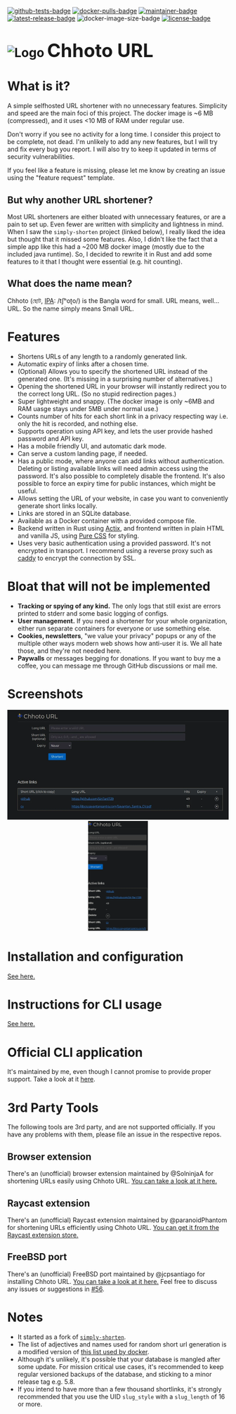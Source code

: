 <!-- SPDX-FileCopyrightText: 2023 Sayantan Santra <sayantan.santra689@gmail.com> -->
<!-- SPDX-License-Identifier: MIT -->
[![github-tests-badge](https://github.com/SinTan1729/chhoto-url/actions/workflows/rust_tests.yml/badge.svg)](https://github.com/SinTan1729/chhoto-url/actions/workflows/rust_tests.yml)
[![docker-pulls-badge](https://img.shields.io/docker/pulls/sintan1729/chhoto-url)](https://hub.docker.com/r/sintan1729/chhoto-url)
[![maintainer-badge](https://img.shields.io/badge/maintainer-SinTan1729-blue)](https://github.com/SinTan1729)
[![latest-release-badge](https://img.shields.io/github/v/release/SinTan1729/chhoto-url?label=latest%20release)](https://github.com/SinTan1729/chhoto-url/releases/latest)
![docker-image-size-badge](https://img.shields.io/docker/image-size/sintan1729/chhoto-url)
[![license-badge](https://img.shields.io/github/license/SinTan1729/chhoto-url)](https://spdx.org/licenses/MIT.html)

# ![Logo](resources/assets/favicon-32.png) <span style="font-size:42px">Chhoto URL</span>

# What is it?
A simple selfhosted URL shortener with no unnecessary features. Simplicity
and speed are the main foci of this project. The docker image is ~6 MB (compressed),
and it uses <10 MB of RAM under regular use.

Don't worry if you see no activity for a long time. I consider this project
to be complete, not dead. I'm unlikely to add any new features, but I will try
and fix every bug you report. I will also try to keep it updated in terms of
security vulnerabilities.

If you feel like a feature is missing, please let me know by creating an issue
using the "feature request" template.

## But why another URL shortener?
Most URL shorteners are either bloated with unnecessary features, or are a pain to set up.
Even fewer are written with simplicity and lightness in mind. When I saw the `simply-shorten`
project (linked below), I really liked the idea but thought that it missed some features. Also,
I didn't like the fact that a simple app like this had a ~200 MB docker image (mostly due to the
included java runtime). So, I decided to rewrite it in Rust and add some features to it that I
thought were essential (e.g. hit counting).

## What does the name mean?
Chhoto (ছোট, [IPA](https://en.wikipedia.org/wiki/Help:IPA/Bengali): /tʃʰoʈo/) is the Bangla word
for small. URL means, well... URL. So the name simply means Small URL.

# Features
- Shortens URLs of any length to a randomly generated link.
- Automatic expiry of links after a chosen time.
- (Optional) Allows you to specify the shortened URL instead of the generated
  one. (It's missing in a surprising number of alternatives.)
- Opening the shortened URL in your browser will instantly redirect you
  to the correct long URL. (So no stupid redirection pages.)
- Super lightweight and snappy. (The docker image is only ~6MB and RAM uasge
  stays under 5MB under normal use.)
- Counts number of hits for each short link in a privacy respecting way
  i.e. only the hit is recorded, and nothing else.
- Supports operation using API key, and lets the user provide hashed password and API key.
- Has a mobile friendly UI, and automatic dark mode.
- Can serve a custom landing page, if needed.
- Has a public mode, where anyone can add links without authentication. Deleting 
  or listing available links will need admin access using the password. It's also 
  possible to completely disable the frontend. It's also possible to force an expiry 
  time for public instances, which might be useful.
- Allows setting the URL of your website, in case you want to conveniently
  generate short links locally.
- Links are stored in an SQLite database.
- Available as a Docker container with a provided compose file.
- Backend written in Rust using [Actix](https://actix.rs/), and frontend
  written in plain HTML and vanilla JS, using [Pure CSS](https://purecss.io/)
  for styling.
- Uses very basic authentication using a provided password. It's not encrypted in transport.
  I  recommend using a reverse proxy such as [caddy](https://caddyserver.com/) to
  encrypt the connection by SSL.
  
# Bloat that will not be implemented
- **Tracking or spying of any kind.** The only logs that still exist are
 errors printed to stderr and some basic logging of configs.
- **User management.** If you need a shortener for your whole organization, either
 run separate containers for everyone or use something else.
- **Cookies, newsletters**, "we value your privacy" popups or any of the multiple
other ways modern web shows how anti-user it is. We all hate those, and they're
not needed here.
- **Paywalls** or messages begging for donations. If you want to buy me a coffee, 
you can message me through GitHub discussions or mail me.

# Screenshots 
<p align="middle">
  <img src="screenshot-desktop.webp" height="250" alt="desktop screenshot" />
  <img src="screenshot-mobile.webp" height="250" alt="mobile screenshot" />
</p>

# Installation and configuration
[See here.](./INSTALLATION.md)

# Instructions for CLI usage
[See here.](./CLI.md)

# Official CLI application
It's maintained by me, even though I cannot promise to provide proper support. Take a look at it
[here](https://github.com/SinTan1729/chhoto-url-cli).

# 3rd Party Tools
The following tools are 3rd party, and are not supported officially. If you have any problems with them, please file an issue
in the respective repos.
## Browser extension
There's an (unofficial) browser extension maintained by @SolninjaA for shortening URLs easily using Chhoto URL. 
[You can take a look at it here.](https://github.com/SolninjaA/Chhoto-URL-Extension)

## Raycast extension
There's an (unofficial) Raycast extension maintained by @paranoidPhantom for shortening URLs efficiently using Chhoto URL.
[You can get it from the Raycast extension store.](https://www.raycast.com/andrei_hudalla/chhoto)

## FreeBSD port
There's an (unofficial) FreeBSD port maintained by @jcpsantiago for installing Chhoto URL.
[You can take a look at it here.](https://tangled.sh/@jcpsantiago.xyz/freebsd-ports/tree/main/www/chhoto-url)
Feel free to discuss any issues or suggestions in [#56](https://github.com/SinTan1729/chhoto-url/discussions/56).

# Notes
- It started as a fork of [`simply-shorten`](https://gitlab.com/draganczukp/simply-shorten).
- The list of adjectives and names used for random short url generation is a modified
  version of [this list used by docker](https://github.com/moby/moby/blob/master/pkg/namesgenerator/names-generator.go).
- Although it's unlikely, it's possible that your database is mangled after some update. For mission critical use cases,
  it's recommended to keep regular versioned backups of the database, and sticking to a minor release tag e.g. 5.8.
- If you intend to have more than a few thousand shortlinks, it's strongly recommended that you use the UID `slug_style`
  with a `slug_length` of 16 or more.
